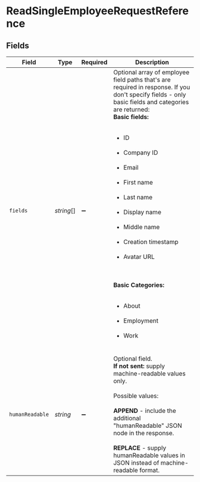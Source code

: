 # ReadSingleEmployeeRequestReference


## Fields

| Field                                                                                                                                                                                                                                                                                                                                                                                                                                                                                                                                                                                                                                                                                                                                         | Type                                                                                                                                                                                                                                                                                                                                                                                                                                                                                                                                                                                                                                                                                                                                          | Required                                                                                                                                                                                                                                                                                                                                                                                                                                                                                                                                                                                                                                                                                                                                      | Description                                                                                                                                                                                                                                                                                                                                                                                                                                                                                                                                                                                                                                                                                                                                   |
| --------------------------------------------------------------------------------------------------------------------------------------------------------------------------------------------------------------------------------------------------------------------------------------------------------------------------------------------------------------------------------------------------------------------------------------------------------------------------------------------------------------------------------------------------------------------------------------------------------------------------------------------------------------------------------------------------------------------------------------------- | --------------------------------------------------------------------------------------------------------------------------------------------------------------------------------------------------------------------------------------------------------------------------------------------------------------------------------------------------------------------------------------------------------------------------------------------------------------------------------------------------------------------------------------------------------------------------------------------------------------------------------------------------------------------------------------------------------------------------------------------- | --------------------------------------------------------------------------------------------------------------------------------------------------------------------------------------------------------------------------------------------------------------------------------------------------------------------------------------------------------------------------------------------------------------------------------------------------------------------------------------------------------------------------------------------------------------------------------------------------------------------------------------------------------------------------------------------------------------------------------------------- | --------------------------------------------------------------------------------------------------------------------------------------------------------------------------------------------------------------------------------------------------------------------------------------------------------------------------------------------------------------------------------------------------------------------------------------------------------------------------------------------------------------------------------------------------------------------------------------------------------------------------------------------------------------------------------------------------------------------------------------------- |
| `fields`                                                                                                                                                                                                                                                                                                                                                                                                                                                                                                                                                                                                                                                                                                                                      | *string*[]                                                                                                                                                                                                                                                                                                                                                                                                                                                                                                                                                                                                                                                                                                                                    | :heavy_minus_sign:                                                                                                                                                                                                                                                                                                                                                                                                                                                                                                                                                                                                                                                                                                                            | Optional array of employee field paths that's are required in response. If you don't specify fields - only basic fields and categories are returned: <br/><b>Basic fields:</b>  <ul><br/>                      <li>ID</li><br/>                      <li>Company ID</li><br/>                      <li>Email</li><br/>                      <li>First name</li><br/>                      <li>Last name</li><br/>                      <li>Display name</li><br/>                      <li>Middle name</li><br/>                      <li>Creation timestamp</li><br/>                      <li>Avatar URL</li><br/></ul> <br/><b>Basic Categories:</b> <ul><br/>                      <li>About</li><br/>                      <li>Employment</li><br/>                      <li>Work</li><br/></ul> |
| `humanReadable`                                                                                                                                                                                                                                                                                                                                                                                                                                                                                                                                                                                                                                                                                                                               | *string*                                                                                                                                                                                                                                                                                                                                                                                                                                                                                                                                                                                                                                                                                                                                      | :heavy_minus_sign:                                                                                                                                                                                                                                                                                                                                                                                                                                                                                                                                                                                                                                                                                                                            | Optional field.  <br> <b>If not sent:</b> supply machine-readable values only. <br> <br> Possible values: <br>  <br> <b>APPEND</b> - include the additional "humanReadable" JSON node in the response. <br>  <br> <b>REPLACE</b> - supply humanReadable values in JSON instead of machine-readable format. <br>                                                                                                                                                                                                                                                                                                                                                                                                                               |
